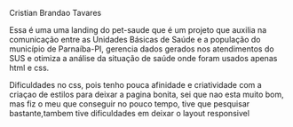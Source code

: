 Cristian Brandao Tavares

Essa é uma uma landing do pet-saude que é um projeto que auxilia na comunicação entre as Unidades Básicas de Saúde e a população do município de Parnaíba-PI,
gerencia dados gerados nos atendimentos do SUS e otimiza a análise da situação de saúde onde foram usados apenas html e css.

Dificuldades no css, pois tenho pouca afinidade e criatividade com a criaçao de estilos para deixar a pagina bonita, sei que nao esta muito bom, mas fiz o meu que conseguir no pouco
tempo, tive que pesquisar bastante,tambem tive dificuldades em deixar o layout responsivel